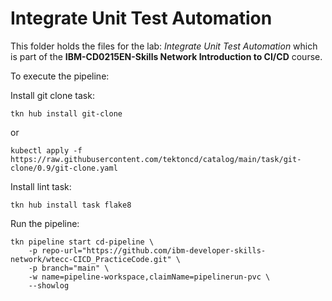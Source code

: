 # Integrate Unit Test Automation

This folder holds the files for the lab: _Integrate Unit Test Automation_ which is part of the **IBM-CD0215EN-Skills Network Introduction to CI/CD** course.

To execute the pipeline:

Install git clone task:

```shell
tkn hub install git-clone
```

or

```shell
kubectl apply -f https://raw.githubusercontent.com/tektoncd/catalog/main/task/git-clone/0.9/git-clone.yaml
```

Install lint task:

```shell
tkn hub install task flake8
```

Run the pipeline:

```shell
tkn pipeline start cd-pipeline \
    -p repo-url="https://github.com/ibm-developer-skills-network/wtecc-CICD_PracticeCode.git" \
    -p branch="main" \
    -w name=pipeline-workspace,claimName=pipelinerun-pvc \
    --showlog
```
